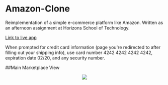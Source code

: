 # Amazon-Clone

Reimplementation of a simple e-commerce platform like Amazon. Written as an afternoon assignment at Horizons School of Technology.

[Link to live app](http://protected-garden-89358.herokuapp.com/) 

When prompted for credit card information (page you're redirected to after filling out your shipping info), use card number
4242 4242 4242 4242, expiration date 02/20, and any security number.

##Main Marketplace View
<div style="text-align:center" align="center">
	<img src="https://github.com/llopinator/Amazon-clone/blob/master/Homazon%20screenshot.png" 
		display="block"/>
</div>
